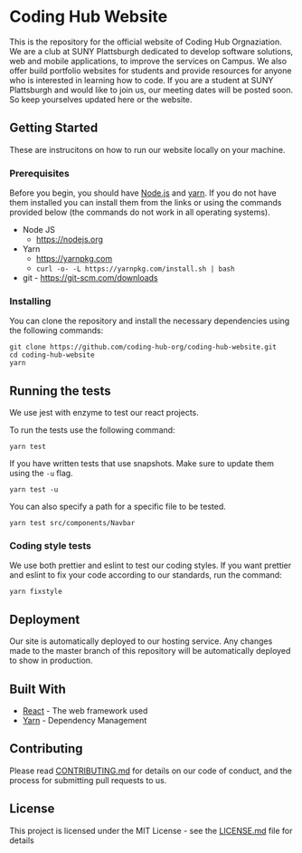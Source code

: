 # Coding Hub Website

This is the repository for the official website of Coding Hub Orgnaziation. We are a club at SUNY Plattsburgh dedicated to develop software solutions, web and mobile applications, to improve the services on Campus. We also offer build portfolio websites for students and provide resources for anyone who is interested in learning how to code. If you are a student at SUNY Plattsburgh and would like to join us, our meeting dates will be posted soon. So keep yourselves updated here or the website.

## Getting Started

These are instrucitons on how to run our website locally on your machine.

### Prerequisites

Before you begin, you should have [Node.js](https://nodejs.org/en/ "Node JS HomePage") and [yarn](https://yarnpkg.com/en/ "Yarn HomePage"). If you do not have them installed you can install them from the links or using the commands provided below (the commands do not work in all operating systems).

* Node JS
    - https://nodejs.org
* Yarn 
    - https://yarnpkg.com
    - `curl -o- -L https://yarnpkg.com/install.sh | bash`
* git - https://git-scm.com/downloads

### Installing

You can clone the repository and install the necessary dependencies using the following commands:
```
git clone https://github.com/coding-hub-org/coding-hub-website.git
cd coding-hub-website
yarn
```

## Running the tests

We use jest with enzyme to test our react projects.

To run the tests use the following command:
```
yarn test
```
If you have written tests that use snapshots. Make sure to update them using the `-u` flag.
```
yarn test -u
```

You can also specify a path for a specific file to be tested.
```
yarn test src/components/Navbar
```

### Coding style tests

We use both prettier and eslint to test our coding styles. If you want prettier and eslint to fix your code according to our standards, run the command:
```
yarn fixstyle
```

## Deployment

Our site is automatically deployed to our hosting service. Any changes made to the master branch of this repository will be automatically deployed to show in production.

## Built With

* [React](https://reactjs.org/) - The web framework used
* [Yarn](https://yarnpkg.com/) - Dependency Management

## Contributing

Please read [CONTRIBUTING.md](CONTRIBUTING.md) for details on our code of conduct, and the process for submitting pull requests to us.

## License

This project is licensed under the MIT License - see the [LICENSE.md](LICENSE.md) file for details


